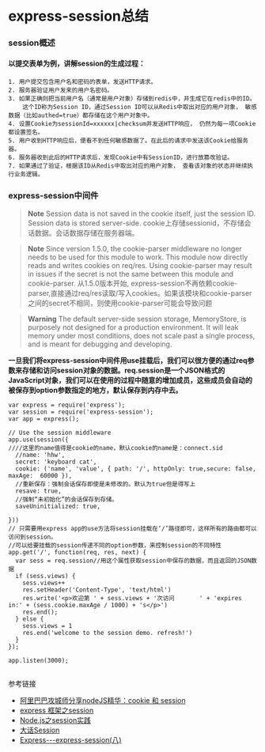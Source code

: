 # express-session总结

### session概述

#### 以提交表单为例，讲解session的生成过程：
```
1. 用户提交包含用户名和密码的表单，发送HTTP请求。
2. 服务器验证用户发来的用户名密码。
3. 如果正确则把当前用户名（通常是用户对象）存储到redis中，并生成它在redis中的ID。
    这个ID称为Session ID，通过Session ID可以从Redis中取出对应的用户对象， 敏感数据（比如authed=true）都存储在这个用户对象中。
4. 设置Cookie为sessionId=xxxxxx|checksum并发送HTTP响应， 仍然为每一项Cookie都设置签名。
5. 用户收到HTTP响应后，便看不到任何敏感数据了。在此后的请求中发送该Cookie给服务器。
6. 服务器收到此后的HTTP请求后，发现Cookie中有SessionID，进行放篡改验证。
7. 如果通过了验证，根据该ID从Redis中取出对应的用户对象， 查看该对象的状态并继续执行业务逻辑。
```

### express-session中间件
>**Note** Session data is not saved in the cookie itself, just the session ID. Session data is stored server-side.
cookie上存储sessionid，不存储会话数据。会话数据存储在服务器端。

>**Note** Since version 1.5.0, the cookie-parser middleware no longer needs to be used for this module to work. This module now directly reads and writes cookies on req/res. Using cookie-parser may result in issues if the secret is not the same between this module and cookie-parser.
>从1.5.0版本开始, express-session不再依赖cookie-parser,直接通过req/res读取/写入cookies。如果该模块和cookie-parser之间的secret不相同，则使用cookie-parser可能会导致问题

>**Warning** The default server-side session storage, MemoryStore, is purposely not designed for a production environment. It will leak memory under most conditions, does not scale past a single process, and is meant for debugging and developing.

**一旦我们将express-session中间件用use挂载后，我们可以很方便的通过req参数来存储和访问session对象的数据。req.session是一个JSON格式的JavaScript对象，我们可以在使用的过程中随意的增加成员，这些成员会自动的被保存到option参数指定的地方，默认保存到内存中去。**
```
var express = require('express');
var session = require('express-session');
var app = express();

// Use the session middleware 
app.use(session({ 
////这里的name值得是cookie的name，默认cookie的name是：connect.sid
  //name: 'hhw',
  secret: 'keyboard cat', 
  cookie: ('name', 'value', { path: '/', httpOnly: true,secure: false, maxAge:  60000 }),
  //重新保存：强制会话保存即使是未修改的。默认为true但是得写上
  resave: true, 
  //强制“未初始化”的会话保存到存储。 
  saveUninitialized: true,  
  
}))
// 只需要用express app的use方法将session挂载在‘/’路径即可，这样所有的路由都可以访问到session。
//可以给要挂载的session传递不同的option参数，来控制session的不同特性 
app.get('/', function(req, res, next) {
  var sess = req.session//用这个属性获取session中保存的数据，而且返回的JSON数据
  if (sess.views) {
    sess.views++
    res.setHeader('Content-Type', 'text/html')
    res.write('<p>欢迎第 ' + sess.views + '次访问       ' + 'expires in:' + (sess.cookie.maxAge / 1000) + 's</p>')
    res.end();
  } else {
    sess.views = 1
    res.end('welcome to the session demo. refresh!')
  }
});

app.listen(3000);
```

##
参考链接
* [阿里巴巴攻城师分享nodeJS精华：cookie 和 session](https://niefengjun.cn/blog/576c6f44353308f7389956822726645b.html) 
* [express 框架之session](http://www.cnblogs.com/chenchenluo/p/4197181.html) 
* [Node.js之session实践](https://github.com/fwon/blog/issues/12)
* [大话Session](http://www.cnblogs.com/shoru/archive/2010/02/19/1669395.html)
* [Express---express-session(八)](https://www.jianshu.com/p/5a0ccd1ee27e)
